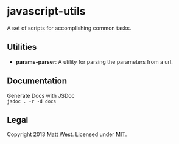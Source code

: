 # javascript-utils

A set of scripts for accomplishing common tasks.

## Utilities

* **params-parser**: A utility for parsing the parameters from a url.

## Documentation

Generate Docs with JSDoc  
`jsdoc . -r -d docs`

## Legal

Copyright 2013 <a href="https://plus.google.com/103780700566333678292?rel=author" rel="author">Matt West</a>. Licensed under <a href="http://opensource.org/licenses/MIT">MIT</a>.